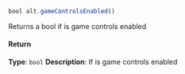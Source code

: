 ```js
bool alt.gameControlsEnabled()
```

Returns a bool if is game controls enabled

#### Return

**Type**: `bool`
**Description**: If is game controls enabled
